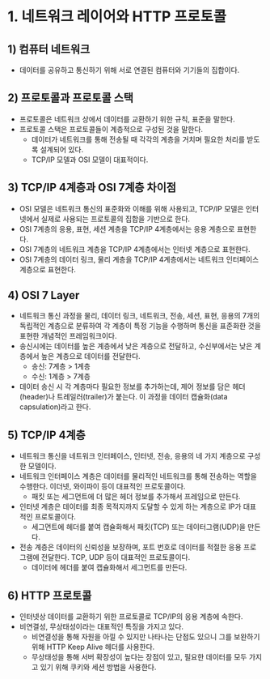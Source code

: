# 1. 네트워크 레이어와 HTTP 프로토콜
## 1) 컴퓨터 네트워크
- 데이터를 공유하고 통신하기 위해 서로 연결된 컴퓨터와 기기들의 집합이다.

## 2) 프로토콜과 프로토콜 스택
- 프로토콜은 네트워크 상에서 데이터를 교환하기 위한 규칙, 표준을 말한다.
- 프로토콜 스택은 프로토콜들이 계층적으로 구성된 것을 말한다.
	- 데이터가 네트워크를 통해 전송될 때 각각의 계층을 거치며 필요한 처리를 받도록 설계되어 있다.
	- TCP/IP 모델과 OSI 모델이 대표적이다.

## 3) TCP/IP 4계층과 OSI 7계층 차이점
- OSI 모델은 네트워크 통신의 표준화와 이해를 위해 사용되고, TCP/IP 모델은 인터넷에서 실제로 사용되는 프로토콜의 집합을 기반으로 한다.
- OSI 7계층의 응용, 표현, 세션 계층을 TCP/IP 4계층에서는 응용 계층으로 표현한다.
- OSI 7계층의 네트워크 계층을 TCP/IP 4계층에서는 인터넷 계층으로 표현한다.
- OSI 7계층의 데이터 링크, 물리 계층을 TCP/IP 4계층에서는 네트워크 인터페이스 계층으로 표현한다.

## 4) OSI 7 Layer
- 네트워크 통신 과정을 물리, 데이터 링크, 네트워크, 전송, 세션, 표현, 응용의 7개의 독립적인 계층으로 분류하여 각 계층이 특정 기능을 수행하며 통신을 표준화한 것을 표현한 개념적인 프레임워크이다.
- 송신시에는 데이터를 높은 계층에서 낮은 계층으로 전달하고, 수신부에서는 낮은 계층에서 높은 계층으로 데이터를 전달한다.
	- 송신: 7계층 > 1계층
	- 수신: 1계층 > 7계층
- 데이터 송신 시 각 계층마다 필요한 정보를 추가하는데, 제어 정보를 담은 헤더(header)나 트레일러(trailer)가 붙는다. 이 과정을 데이터 캡슐화(data capsulation)라고 한다.

## 5) TCP/IP 4계층
- 네트워크 통신을 네트워크 인터페이스, 인터넷, 전송, 응용의 네 가지 계층으로 구성한 모델이다.
- 네트워크 인터페이스 계층은 데이터를 물리적인 네트워크를 통해 전송하는 역할을 수행한다. 이더넷, 와이파이 등이 대표적인 프로토콜이다.
	- 패킷 또는 세그먼트에 더 많은 헤더 정보를 추가해서 프레임으로 만든다.
- 인터넷 계층은 데이터를 최종 목적지까지 도달할 수 있게 하는 계층으로 IP가 대표적인 프로토콜이다.
	- 세그먼트에 헤더를 붙여 캡슐화해서 패킷(TCP) 또는 데이터그램(UDP)을 만든다.
- 전송 계층은 데이터의 신뢰성을 보장하며, 포트 번호로 데이터를 적절한 응용 프로그램에 전달한다. TCP, UDP 등이 대표적인 프로토콜이다.
	- 데이터에 헤더를 붙여 캡슐화해서 세그먼트를 만든다.

## 6) HTTP 프로토콜
- 인터넷상 데이터를 교환하기 위한 프로토콜로 TCP/IP의 응용 계층에 속한다.
- 비연결성, 무상태성이라는 대표적인 특징을 가지고 있다.
	- 비연결성을 통해 자원을 아낄 수 있지만 나타나는 단점도 있으니 그를 보완하기 위해 HTTP Keep Alive 헤더를 사용한다.
	- 무상태성을 통해 서버 확장성이 높다는 장점이 있고, 필요한 데이터를 모두 가지고 있기 위해 쿠키와 세션 방법을 사용한다.